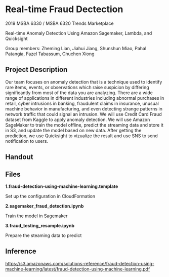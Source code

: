 # Real-time Fraud Dectection


2019 MSBA 6330 / MSBA 6320 Trends Marketplace

Real-time Anomaly Detection Using Amazon Sagemaker, Lambda, and Quicksight

Group members: Zheming Lian, Jiahui Jiang, Shunshun Miao, Pahal Patangia, Fazel Tabassum, Chuchen Xiong


## Project Description

Our team focuses on anomaly detection that is a technique used to identify rare items, events, or observations which raise suspicion by differing significantly from most of the data you are analyzing. There are a wide range of applications in different industries including abnormal purchases in retail, cyber intrusions in banking, fraudulent claims in insurance, unusual machine behavior in manufacturing, and even detecting strange patterns in network traffic that could signal an intrusion. We will use Credit Card Fraud dataset from Kaggle to apply anomaly detection. We will use Amazon SageMaker to train the model offline, predict the streaming data and store it in S3, and update the model based on new data. After getting the prediction, we use Quicksight to vizualize the result and use SNS to send notification to users.

## Handout

## Files

**1.fraud-detection-using-machine-learning.template**

Set up the configuration in CloudFormation

**2.sagemaker_fraud_detection.ipynb**

Train the model in Sagemaker

**3.fraud_testing_resample.ipynb**

Prepare the steaming data to predict

## Inference

https://s3.amazonaws.com/solutions-reference/fraud-detection-using-machine-learning/latest/fraud-detection-using-machine-learning.pdf
